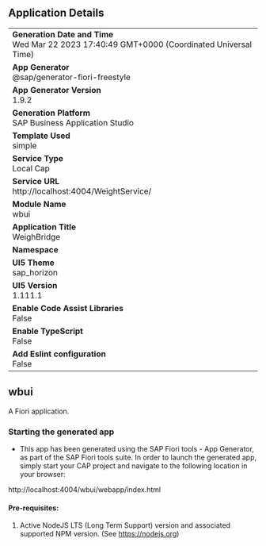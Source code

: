 ## Application Details
|               |
| ------------- |
|**Generation Date and Time**<br>Wed Mar 22 2023 17:40:49 GMT+0000 (Coordinated Universal Time)|
|**App Generator**<br>@sap/generator-fiori-freestyle|
|**App Generator Version**<br>1.9.2|
|**Generation Platform**<br>SAP Business Application Studio|
|**Template Used**<br>simple|
|**Service Type**<br>Local Cap|
|**Service URL**<br>http://localhost:4004/WeightService/
|**Module Name**<br>wbui|
|**Application Title**<br>WeighBridge|
|**Namespace**<br>|
|**UI5 Theme**<br>sap_horizon|
|**UI5 Version**<br>1.111.1|
|**Enable Code Assist Libraries**<br>False|
|**Enable TypeScript**<br>False|
|**Add Eslint configuration**<br>False|

## wbui

A Fiori application.

### Starting the generated app

-   This app has been generated using the SAP Fiori tools - App Generator, as part of the SAP Fiori tools suite.  In order to launch the generated app, simply start your CAP project and navigate to the following location in your browser:

http://localhost:4004/wbui/webapp/index.html

#### Pre-requisites:

1. Active NodeJS LTS (Long Term Support) version and associated supported NPM version.  (See https://nodejs.org)


